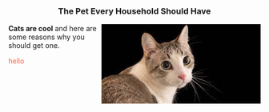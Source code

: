 <h3 align="center">The Pet Every Household Should Have</h3> 
<img src="cat381.jpeg" alt="Cat" align="right">
<p> <b>Cats are cool</b> and here are some reasons why you should get one. </p>
<p style="color:Tomato;">hello</p>
